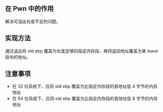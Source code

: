 ## 在 Pwn 中的作用
解决可溢出长度不足的问题。
## 实现方法
通过溢出将 old ebp 覆盖为长度足够的指定内存段，再将返回地址覆盖为某 leave 指令的地址。
## 注意事项
- 在 32 位系统下，应将 old ebp 覆盖为比指定内存段的首地址低 4 字节的内存地址
- 在 64 位系统下，应将 old ebp 覆盖为比指定内存段的首地址低 8 字节的内存地址